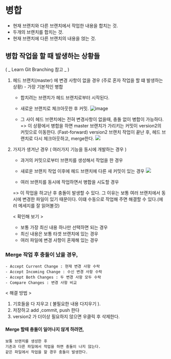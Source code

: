 # 병합

- 현재 브랜치와 다른 브랜치에서 작업한 내용을 합치는 것.
- 두개의 브랜치를 합치는 것.
- 현재 브랜치에 다른 브랜치의 내용을 얹는 것.

## 병합 작업을 할 때 발생하는 상황들

( _ Learn Git Branching 참고 _ )

1. 헤드 브랜치(master) 에 변경 사항이 없을 경우 (주로 혼자 작업을 할 떄 발생하는 상황) - 가장 기본적인 병합

   - 합치려는 브랜치가 헤드 브랜치로부터 시작된다.
   - 새로운 브랜치로 체크아웃한 후 커밋.
     ![image](https://github.com/jIicho/hello-world/assets/164034269/343802d6-1f95-46a6-8356-ba4f869fa2d4)

   - 그 사이 헤드 브랜치에는 전혀 변경사항이 없을때, 충돌 없이 병합이 가능하다.
     => 이 상황에서 병합을 하면 master 브랜치가 가리키는 커밋이 version2의 커밋으로 이동한다. (Fast-forward)
     version2 브랜치 작업이 끝난 후,
     헤드 브랜치로 다시 체크아웃하고, merge한다.
     ![](https://cdn.inflearn.com/wp-content/uploads/git4-2.png)

2. 가지가 생겨난 경우 ( 여러가지 기능을 동시에 개발하는 경우 )

   - 과거의 커밋으로부터 브랜치를 생성해서 작업을 한 경우
   - 새로운 브랜치 작업 이후에 헤드 브랜치에 다른 새 커밋이 있는 경우
     ![](https://cdn.inflearn.com/wp-content/uploads/git4-4.png)

   - 여러 브랜치를 동시에 작업하면서 병합을 시도할 경우

   => 이 작업을 하고난 후 충돌이 발생할 수 있다.
   그 이유는 보통 여러 브랜치에서 동시에 변경한 파일이 있기 때문이다.
   이떄 수동으로 작업해 주면 해결할 수 있다.(에러 메세지를 잘 읽어볼것)

   < 확인해 보기 >

   - 보통 가장 최신 내용 하나만 선택하면 되는 경우
   - 최신 내용은 보통 타겟 브랜치에 있는 경우
   - 여러 파일에 변경 사항이 혼재해 있는 경우

### Merge 작업 후 충돌이 났을 경우,

    - Accept Current Change : 현재 변경 사항 수락
    - Accept Incoming Change : 수신 변경 사항 수락
    - Accept Both Changes : 두 변경 사항 모두 수락
    - Compare Changes : 변경 사항 비교

< 해결 방법 >

1. 기호들을 다 지우고 ( 불필요한 내용 다지우기 ).
2. 저장하고 add ,commit, push 한다
3. version2 가 더이상 필요하지 않으면 우클릭 후 삭제한다.

#### Merge 할때 충돌이 일어나지 않게 하려면,

    보통 브랜치를 생성한 후
    기존과 다른 파일에서 작업을 하면 충돌이 나지 않는다.
    같은 파일에서 작업을 할 경우 충돌이 발생한다.
